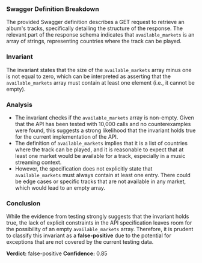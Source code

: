 ### Swagger Definition Breakdown
The provided Swagger definition describes a GET request to retrieve an album's tracks, specifically detailing the structure of the response. The relevant part of the response schema indicates that `available_markets` is an array of strings, representing countries where the track can be played.

### Invariant
The invariant states that the size of the `available_markets` array minus one is not equal to zero, which can be interpreted as asserting that the `available_markets` array must contain at least one element (i.e., it cannot be empty).

### Analysis
- The invariant checks if the `available_markets` array is non-empty. Given that the API has been tested with 10,000 calls and no counterexamples were found, this suggests a strong likelihood that the invariant holds true for the current implementation of the API.
- The definition of `available_markets` implies that it is a list of countries where the track can be played, and it is reasonable to expect that at least one market would be available for a track, especially in a music streaming context.
- However, the specification does not explicitly state that `available_markets` must always contain at least one entry. There could be edge cases or specific tracks that are not available in any market, which would lead to an empty array.

### Conclusion
While the evidence from testing strongly suggests that the invariant holds true, the lack of explicit constraints in the API specification leaves room for the possibility of an empty `available_markets` array. Therefore, it is prudent to classify this invariant as a **false-positive** due to the potential for exceptions that are not covered by the current testing data. 

**Verdict:** false-positive
**Confidence:** 0.85
